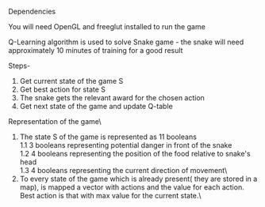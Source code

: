 Dependencies 

You will need OpenGL and freeglut installed to run the game

Q-Learning algorithm is used to solve Snake game - the snake will need approximately 10 minutes of training for a good result

Steps-

  1. Get current state of the game S
  2. Get best action for state S 
  3. The snake gets the relevant award for the chosen action 
  4. Get next state of the game and update Q-table 
  
Representation of the game\
  1. The state S of the game is represented as 11 booleans\
    1.1 3 booleans representing potential danger in front of the snake\
    1.2 4 booleans representing the position of the food relative to snake's head\
    1.3 4 booleans representing the current direction of movement\
  2. To every state of the game which is already present( they are stored in a map), is mapped a vector with actions and the value for each     action. Best action is that with max value for the current state.\
  
 
  

